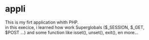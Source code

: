 # appli
This is my firt application whith PHP. <br>
in this execice, i learned how work Superglobals ($_SESSION, $_GET, $POST ...) and some function like isset(), unset(), exit(), en more...
